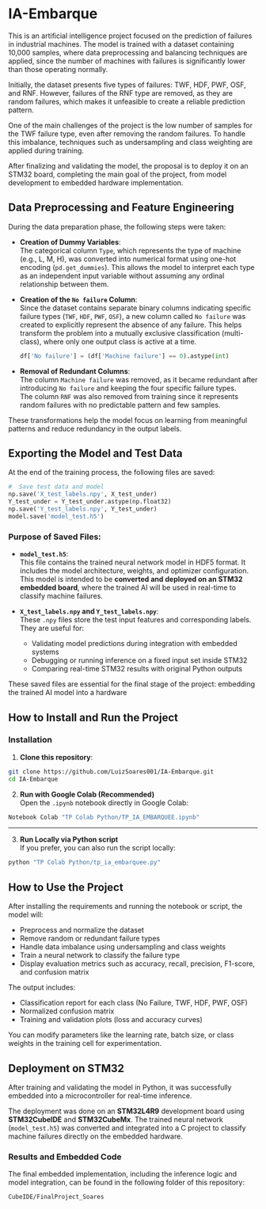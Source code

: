 # IA-Embarque

This is an artificial intelligence project focused on the prediction of failures in industrial machines. The model is trained with a dataset containing 10,000 samples, where data preprocessing and balancing techniques are applied, since the number of machines with failures is significantly lower than those operating normally.

Initially, the dataset presents five types of failures: TWF, HDF, PWF, OSF, and RNF. However, failures of the RNF type are removed, as they are random failures, which makes it unfeasible to create a reliable prediction pattern.

One of the main challenges of the project is the low number of samples for the TWF failure type, even after removing the random failures. To handle this imbalance, techniques such as undersampling and class weighting are applied during training.

After finalizing and validating the model, the proposal is to deploy it on an STM32 board, completing the main goal of the project, from model development to embedded hardware implementation.

## Data Preprocessing and Feature Engineering

During the data preparation phase, the following steps were taken:

- **Creation of Dummy Variables**:  
  The categorical column `Type`, which represents the type of machine (e.g., L, M, H), was converted into numerical format using one-hot encoding (`pd.get_dummies`). This allows the model to interpret each type as an independent input variable without assuming any ordinal relationship between them.

- **Creation of the `No failure` Column**:  
  Since the dataset contains separate binary columns indicating specific failure types (`TWF`, `HDF`, `PWF`, `OSF`), a new column called `No failure` was created to explicitly represent the absence of any failure. This helps transform the problem into a mutually exclusive classification (multi-class), where only one output class is active at a time.

  ```python
  df['No failure'] = (df['Machine failure'] == 0).astype(int)
  ```

- **Removal of Redundant Columns**:  
  The column `Machine failure` was removed, as it became redundant after introducing `No failure` and keeping the four specific failure types.  
  The column `RNF` was also removed from training since it represents random failures with no predictable pattern and few samples.

These transformations help the model focus on learning from meaningful patterns and reduce redundancy in the output labels.

## Exporting the Model and Test Data

At the end of the training process, the following files are saved:

```python
#  Save test data and model
np.save('X_test_labels.npy', X_test_under)
Y_test_under = Y_test_under.astype(np.float32)
np.save('Y_test_labels.npy', Y_test_under)
model.save('model_test.h5')
```

### Purpose of Saved Files:

- **`model_test.h5`**:  
  This file contains the trained neural network model in HDF5 format. It includes the model architecture, weights, and optimizer configuration. This model is intended to be **converted and deployed on an STM32 embedded board**, where the trained AI will be used in real-time to classify machine failures.

- **`X_test_labels.npy` and `Y_test_labels.npy`**:  
  These `.npy` files store the test input features and corresponding labels.  
  They are useful for:
  - Validating model predictions during integration with embedded systems
  - Debugging or running inference on a fixed input set inside STM32
  - Comparing real-time STM32 results with original Python outputs

These saved files are essential for the final stage of the project: embedding the trained AI model into a hardware


## How to Install and Run the Project

### Installation

1. **Clone this repository**:

```bash
git clone https://github.com/LuizSoares001/IA-Embarque.git
cd IA-Embarque
```

2. **Run with Google Colab (Recommended)**  
Open the `.ipynb` notebook directly in Google Colab:

```bash
Notebook Colab "TP Colab Python/TP_IA_EMBARQUEE.ipynb"
```
---

3. **Run Locally via Python script**  
If you prefer, you can also run the script locally:

```bash
python "TP Colab Python/tp_ia_embarquee.py"
```

## How to Use the Project

After installing the requirements and running the notebook or script, the model will:

- Preprocess and normalize the dataset
- Remove random or redundant failure types
- Handle data imbalance using undersampling and class weights
- Train a neural network to classify the failure type
- Display evaluation metrics such as accuracy, recall, precision, F1-score, and confusion matrix

The output includes:
- Classification report for each class (No Failure, TWF, HDF, PWF, OSF)
- Normalized confusion matrix
- Training and validation plots (loss and accuracy curves)

You can modify parameters like the learning rate, batch size, or class weights in the training cell for experimentation.

## Deployment on STM32

After training and validating the model in Python, it was successfully embedded into a microcontroller for real-time inference.

The deployment was done on an **STM32L4R9** development board using **STM32CubeIDE** and **STM32CubeMx**. The trained neural network (`model_test.h5`) was converted and integrated into a C project to classify machine failures directly on the embedded hardware.

### Results and Embedded Code

The final embedded implementation, including the inference logic and model integration, can be found in the following folder of this repository:

```bash
CubeIDE/FinalProject_Soares


